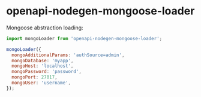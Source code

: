# openapi-nodegen-mongoose-loader

Mongoose abstraction loading:

```js
import mongoLoader from 'openapi-nodegen-mongoose-loader';

mongoLoader({
  mongoAdditionalParams: 'authSource=admin',
  mongoDatabase: 'myapp',
  mongoHost: 'localhost',
  mongoPassword: 'password',
  mongoPort: 27017,
  mongoUser: 'username',
});
```
